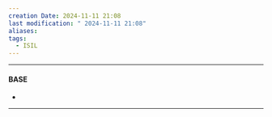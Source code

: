 ```yaml
---
creation Date: 2024-11-11 21:08
last modification: " 2024-11-11 21:08"
aliases: 
tags:
  - ISIL
---
```

___
#### BASE
- 
___

